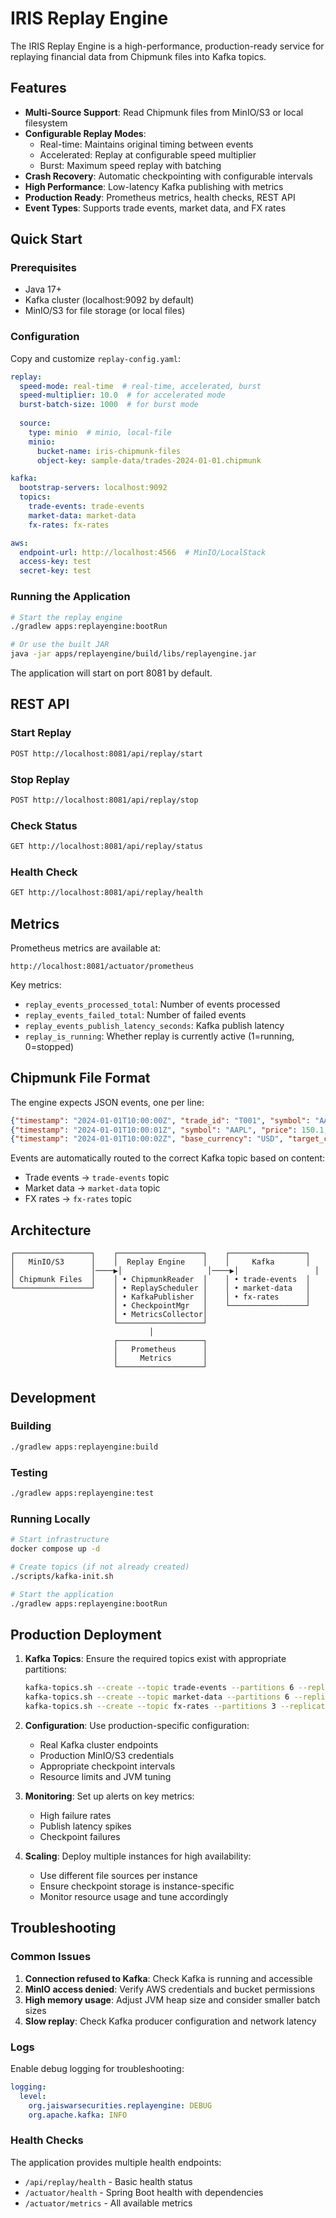 # IRIS Replay Engine

The IRIS Replay Engine is a high-performance, production-ready service for replaying financial data from Chipmunk files into Kafka topics.

## Features

- **Multi-Source Support**: Read Chipmunk files from MinIO/S3 or local filesystem
- **Configurable Replay Modes**: 
  - Real-time: Maintains original timing between events
  - Accelerated: Replay at configurable speed multiplier
  - Burst: Maximum speed replay with batching
- **Crash Recovery**: Automatic checkpointing with configurable intervals
- **High Performance**: Low-latency Kafka publishing with metrics
- **Production Ready**: Prometheus metrics, health checks, REST API
- **Event Types**: Supports trade events, market data, and FX rates

## Quick Start

### Prerequisites

- Java 17+
- Kafka cluster (localhost:9092 by default)
- MinIO/S3 for file storage (or local files)

### Configuration

Copy and customize `replay-config.yaml`:

```yaml
replay:
  speed-mode: real-time  # real-time, accelerated, burst
  speed-multiplier: 10.0  # for accelerated mode
  burst-batch-size: 1000  # for burst mode
  
  source:
    type: minio  # minio, local-file
    minio:
      bucket-name: iris-chipmunk-files
      object-key: sample-data/trades-2024-01-01.chipmunk

kafka:
  bootstrap-servers: localhost:9092
  topics:
    trade-events: trade-events
    market-data: market-data
    fx-rates: fx-rates

aws:
  endpoint-url: http://localhost:4566  # MinIO/LocalStack
  access-key: test
  secret-key: test
```

### Running the Application

```bash
# Start the replay engine
./gradlew apps:replayengine:bootRun

# Or use the built JAR
java -jar apps/replayengine/build/libs/replayengine.jar
```

The application will start on port 8081 by default.

## REST API

### Start Replay
```bash
POST http://localhost:8081/api/replay/start
```

### Stop Replay
```bash
POST http://localhost:8081/api/replay/stop
```

### Check Status
```bash
GET http://localhost:8081/api/replay/status
```

### Health Check
```bash
GET http://localhost:8081/api/replay/health
```

## Metrics

Prometheus metrics are available at:
```
http://localhost:8081/actuator/prometheus
```

Key metrics:
- `replay_events_processed_total`: Number of events processed
- `replay_events_failed_total`: Number of failed events
- `replay_events_publish_latency_seconds`: Kafka publish latency
- `replay_is_running`: Whether replay is currently active (1=running, 0=stopped)

## Chipmunk File Format

The engine expects JSON events, one per line:

```json
{"timestamp": "2024-01-01T10:00:00Z", "trade_id": "T001", "symbol": "AAPL", "price": 150.0, "quantity": 100, "region": "US"}
{"timestamp": "2024-01-01T10:00:01Z", "symbol": "AAPL", "price": 150.1, "bid": 149.9, "ask": 150.2, "region": "US"}
{"timestamp": "2024-01-01T10:00:02Z", "base_currency": "USD", "target_currency": "EUR", "rate": 0.85, "region": "US"}
```

Events are automatically routed to the correct Kafka topic based on content:
- Trade events → `trade-events` topic
- Market data → `market-data` topic  
- FX rates → `fx-rates` topic

## Architecture

```
┌─────────────────┐    ┌───────────────────┐    ┌─────────────────┐
│   MinIO/S3      │    │  Replay Engine    │    │     Kafka       │
│                 │────▶│                   │────▶│                 │
│ Chipmunk Files  │    │ • ChipmunkReader  │    │ • trade-events  │
└─────────────────┘    │ • ReplayScheduler │    │ • market-data   │
                       │ • KafkaPublisher  │    │ • fx-rates      │
                       │ • CheckpointMgr   │    └─────────────────┘
                       │ • MetricsCollector│
                       └───────────────────┘
                               │
                       ┌───────────────────┐
                       │   Prometheus      │
                       │     Metrics       │
                       └───────────────────┘
```

## Development

### Building
```bash
./gradlew apps:replayengine:build
```

### Testing
```bash
./gradlew apps:replayengine:test
```

### Running Locally
```bash
# Start infrastructure
docker compose up -d

# Create topics (if not already created)
./scripts/kafka-init.sh

# Start the application
./gradlew apps:replayengine:bootRun
```

## Production Deployment

1. **Kafka Topics**: Ensure the required topics exist with appropriate partitions:
   ```bash
   kafka-topics.sh --create --topic trade-events --partitions 6 --replication-factor 3
   kafka-topics.sh --create --topic market-data --partitions 6 --replication-factor 3
   kafka-topics.sh --create --topic fx-rates --partitions 3 --replication-factor 3
   ```

2. **Configuration**: Use production-specific configuration:
   - Real Kafka cluster endpoints
   - Production MinIO/S3 credentials  
   - Appropriate checkpoint intervals
   - Resource limits and JVM tuning

3. **Monitoring**: Set up alerts on key metrics:
   - High failure rates
   - Publish latency spikes
   - Checkpoint failures

4. **Scaling**: Deploy multiple instances for high availability:
   - Use different file sources per instance
   - Ensure checkpoint storage is instance-specific
   - Monitor resource usage and tune accordingly

## Troubleshooting

### Common Issues

1. **Connection refused to Kafka**: Check Kafka is running and accessible
2. **MinIO access denied**: Verify AWS credentials and bucket permissions
3. **High memory usage**: Adjust JVM heap size and consider smaller batch sizes
4. **Slow replay**: Check Kafka producer configuration and network latency

### Logs

Enable debug logging for troubleshooting:
```yaml
logging:
  level:
    org.jaiswarsecurities.replayengine: DEBUG
    org.apache.kafka: INFO
```

### Health Checks

The application provides multiple health endpoints:
- `/api/replay/health` - Basic health status
- `/actuator/health` - Spring Boot health with dependencies
- `/actuator/metrics` - All available metrics
